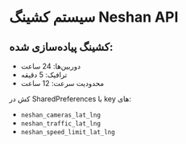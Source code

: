 # سیستم کشینگ Neshan API

## کشینگ پیاده‌سازی شده:
- دوربین‌ها: 24 ساعت
- ترافیک: 5 دقیقه  
- محدودیت سرعت: 12 ساعت

کش در SharedPreferences با key های:
- `neshan_cameras_lat_lng`
- `neshan_traffic_lat_lng`
- `neshan_speed_limit_lat_lng`
